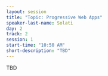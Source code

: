 ```yaml
---
layout: session
title: "Topic: Progressive Web Apps"
speaker-last-name: Solati
day: 2
track: 2
session: 1
start-time: "10:50 AM"
short-description: "TBD"
---
```


TBD